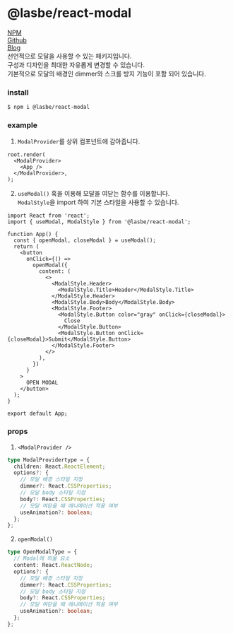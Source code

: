 # @lasbe/react-modal

[NPM](https://www.npmjs.com/package/@lasbe/react-modal)  
[Github](https://github.com/LasBe-code/react-modal)  
[Blog](https://lasbe.tistory.com/)  
선언적으로 모달을 사용할 수 있는 패키지입니다.  
구성과 디자인을 최대한 자유롭게 변경할 수 있습니다.  
기본적으로 모달의 배경인 dimmer와 스크롤 방지 기능이 포함 되어 있습니다.

### install

```bash
$ npm i @lasbe/react-modal
```

### example

1. `ModalProvider`를 상위 컴포넌트에 감아줍니다.

```tsx
root.render(
  <ModalProvider>
    <App />
  </ModalProvider>,
);
```

2. `useModal()` 훅을 이용해 모달을 여닫는 함수를 이용합니다.  
   `ModalStyle`을 import 하여 기본 스타일을 사용할 수 있습니다.

```tsx
import React from 'react';
import { useModal, ModalStyle } from '@lasbe/react-modal';

function App() {
  const { openModal, closeModal } = useModal();
  return (
    <button
      onClick={() =>
        openModal({
          content: (
            <>
              <ModalStyle.Header>
                <ModalStyle.Title>Header</ModalStyle.Title>
              </ModalStyle.Header>
              <ModalStyle.Body>Body</ModalStyle.Body>
              <ModalStyle.Footer>
                <ModalStyle.Button color="gray" onClick={closeModal}>
                  Close
                </ModalStyle.Button>
                <ModalStyle.Button onClick={closeModal}>Submit</ModalStyle.Button>
              </ModalStyle.Footer>
            </>
          ),
        })
      }
    >
      OPEN MODAL
    </button>
  );
}

export default App;
```

### props

1. `<ModalProvider />`

```ts
type ModalProvidertype = {
  children: React.ReactElement;
  options?: {
    // 모달 배경 스타일 지정
    dimmer?: React.CSSProperties;
    // 모달 body 스타일 지정
    body?: React.CSSProperties;
    // 모달 여닫을 때 애니메이션 적용 여부
    useAnimation?: boolean;
  };
};
```

2. `openModal()`

```ts
type OpenModalType = {
  // Modal에 띄울 요소
  content: React.ReactNode;
  options?: {
    // 모달 배경 스타일 지정
    dimmer?: React.CSSProperties;
    // 모달 body 스타일 지정
    body?: React.CSSProperties;
    // 모달 여닫을 때 애니메이션 적용 여부
    useAnimation?: boolean;
  };
};
```
